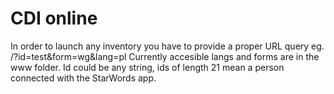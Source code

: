 # CDI online
In order to launch any inventory you have to provide a proper URL query eg. /?id=test&form=wg&lang=pl
Currently accesible langs and forms are in the www folder. Id could be any string, ids of length 21 mean a person connected with the StarWords app.